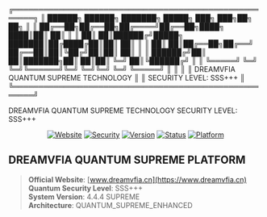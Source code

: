╔══════════════════════════════════════════════════════╗
║ ██████╗ ██████╗ ███████╗ █████╗ ███╗   ███╗██╗   ██╗ ║
║ ██╔══██╗██╔══██╗██╔════╝██╔══██╗████╗ ████║██║   ██║ ║
║ ██║  ██║██████╔╝█████╗  ███████║██╔████╔██║██║   ██║ ║
║ ██║  ██║██╔══██╗██╔══╝  ██╔══██║██║╚██╔╝██║██║   ██║ ║
║ ██████╔╝██║  ██║███████╗██║  ██║██║ ╚═╝ ██║╚██████╔╝ ║
║ ╚═════╝ ╚═╝  ╚═╝╚══════╝╚═╝  ╚═╝╚═╝     ╚═╝ ╚═════╝  ║
║                                                      ║
║           DREAMVFIA QUANTUM SUPREME TECHNOLOGY       ║
║                SECURITY LEVEL: SSS+++                ║
╚══════════════════════════════════════════════════════╝           

DREAMVFIA QUANTUM SUPREME TECHNOLOGY
SECURITY LEVEL: SSS+++

<div align="center">

[![Website](https://img.shields.io/badge/Website-DREAMVFIA-blue)](https://www.dreamvfia.cn)
[![Security](https://img.shields.io/badge/Security-SSS%2B%2B%2B-red)]()
[![Version](https://img.shields.io/badge/Version-4.4.4-green)]()
[![Status](https://img.shields.io/badge/Status-Operational-success)]()
[![Platform](https://img.shields.io/badge/Platform-Quantum-blueviolet)]()

</div>

## DREAMVFIA QUANTUM SUPREME PLATFORM
> **Official Website**: [www.dreamvfia.cn](https://www.dreamvfia.cn)  
> **Quantum Security Level**: SSS+++  
> **System Version**: 4.4.4 SUPREME  
> **Architecture**: QUANTUM_SUPREME_ENHANCED


